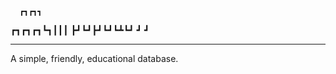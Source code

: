       ┏┓┏┓┓ 
┏┓┏┓┏┓┗┓┃┃┃ 
┣┛┗┛┣┛┗┛┗┻┗┛
┛   ┛       

---

A simple, friendly, educational database.
